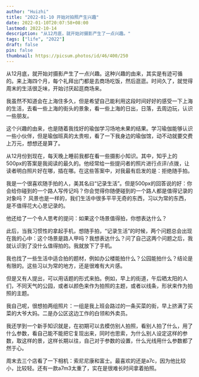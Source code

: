 ```yaml
---
author: "Huizhi"
title: "2022-01-10 开始对拍照产生兴趣"
date: 2022-01-10T20:07:58+08:00
lastmod: 2022-10-14
description: "从12月底，就开始对摄影产生了一点兴趣。"
tags: ["life", "2022"]
draft: false
pin: false
thumbnail: https://picsum.photos/id/46/400/250
---
```




从12月底，就开始对摄影产生了一点兴趣。这种兴趣的由来，其实是有迹可循的。来上海四个月，每个礼拜出门都是去商场吃饭，然后逛逛。时间久了，就觉得周末的生活很乏味，开始讨厌起逛商场来。

我虽然不知道会在上海住多久，但是希望自己能利用这段时间好好的感受一下上海的生活，去看一些上海的街头的景象，看一些上海的日出，日落，去周边玩，认识一些朋友。

这个兴趣的由来，也是随着我找好的瑜伽学习场地未果的结果。学习瑜伽能够认识一些小伙伴，但是瑜伽班真的太贵啦，看了一下我身边的瑜伽馆，动不动就要交费上万元，想想还是算了。

从12月份到现在，每天晚上睡前我都在看一些摄影小知识。其中，知乎上的500px的答案是我阅读的最久的。他经常给一些提问者的照片进行点评/点拨，让读者明白照片好在哪，插在哪。在这些答案中，对我最有启发的是：拒绝随手拍。

我是一个很喜欢随手拍的人，美其名曰“记录生活”。但是500px的回答说的好：你会给你碰到的一个路人写传记吗？你会觉得你随便碰到的一个路人都是值得记录的对象吗？ 风景也是一样的，我们生活中很多平平无奇的东西，习以为常的东西，是不值得花大心思记录的。

他还给了一个令人思考的提问：如果这个场景值得拍，你想表达什么？

此后，当我习惯性的拿起手机，想随手拍，“记录生活”的时候，两个问题总会出现在我的心中：这个场景是路人甲吗？我想表达什么？问了自己这两个问题之后，我就认识到了没什么值得拍的。我就放下了手机。

我也找了一些生活中适合拍的题材，例如办公楼能拍什么？公园能拍什么？结论是有限的。这些习以为常的地方，还是很难有大片感。

但是又有人提出，可以用话题的形式来拍。例如，早上的街道，午后晒太阳的人们，不同天气的公园，或者以颜色来作为拍照的主题，或者以线条，形状来作为拍照的主题。

我自己呢，很想拍两组照片：一组是我上班会路过的一条买菜的街，早上挤满了买菜的大爷大妈。二是办公区这边工作的白领和外卖员。

我还学到一个新手知识就是，在初期可以去模仿别人拍照，看别人拍了什么，用了什么参数，看自己能不能把它复现出来，同时也思索，为什么别人设定这样的参数，取这样的景，这样长期以往，自己对于参数的设置，什么光线用什么参数都了然于心。

周末去三个店看了一下相机：索尼尼康和富士。最喜欢的还是a7c，因为他比较小，比较轻。还有一款a7m3太重了，实在是很难长时间拿着拍照。